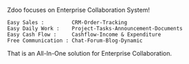 
Zdoo focuses on Enterprise Collaboration System!

    Easy Sales :         CRM-Order-Tracking                   
    Easy Daily Work :    Project-Tasks-Announcement-Documents 
    Easy Cash Flow :     Cashflow-Income & Expenditure   
    Free Communication : Chat-Forum-Blog-Dynamic  
    
That is an All-In-One solution for Enterprise Collaboration.

